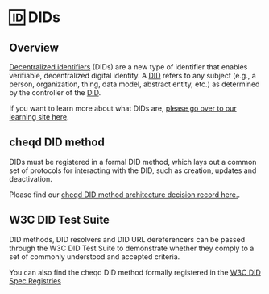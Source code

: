 # 🆔 DIDs

## Overview
[Decentralized identifiers](https://www.w3.org/TR/did-core/#dfn-decentralized-identifiers) (DIDs) are a new type of identifier that enables verifiable, decentralized digital identity. A [DID](https://www.w3.org/TR/did-core/#dfn-decentralized-identifiers) refers to any subject (e.g., a person, organization, thing, data model, abstract entity, etc.) as determined by the controller of the [DID](https://www.w3.org/TR/did-core/#dfn-decentralized-identifiers).

If you want to learn more about what DIDs are, [please go over to our learning site here](https://learn.cheqd.io/overview/introduction-to-decentralised-identity).

## cheqd DID method

DIDs must be registered in a formal DID method, which lays out a common set of protocols for interacting with the DID, such as creation, updates and deactivation.

Please find our [cheqd DID method architecture decision record here.](https://docs.cheqd.io/node/architecture/adr-list/adr-002-cheqd-did-method).

## W3C DID Test Suite

DID methods, DID resolvers and DID URL dereferencers can be passed through the W3C DID Test Suite to demonstrate whether they comply to a set of commonly understood and accepted criteria.

You can also find the cheqd DID method formally registered in the [W3C DID Spec Registries](https://www.w3.org/TR/did-spec-registries/)